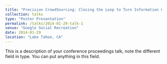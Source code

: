 ```yaml
---
title: "Precision CrowdSourcing: Closing the Loop to Turn Information Consumers into Information Contributors"
collection: talks
type: "Poster Presentation"
permalink: /talks/2014-01-29-talk-1
venue: "Google Social Recreation"
date: 2014-01-29
location: "Lake Tahoe, CA"
---
```


This is a description of your conference proceedings talk, note the different field in type. You can put anything in this field.
